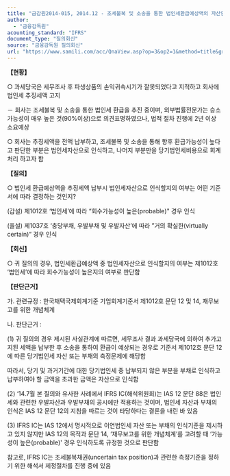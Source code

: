 ```yaml
---
title: "금감원2014-015, 2014.12 - 조세불복 및 소송을 통한 법인세환급예상액의 자산인식 가능여부"
author:
  - "금융감독원"
acounting_standard: "IFRS"
document_type: "질의회신"
source: "금융감독원 질의회신"
url: "https://www.samili.com/acc/QnaView.asp?op=3&op2=1&method=title&group=2122-15;1&orgcode=1&searchword=&page=6&code=%EA%B8%88%EA%B0%90%EC%9B%902014%2D015%3A20141224"
---
```

**【현황】**

○ 과세당국은 세무조사 후 파생상품의 손익귀속시기가 잘못되었다고 지적하고 회사에 법인세 추징세액 고지

－ 회사는 조세불복 및 소송을 통한 법인세 환급을 추진 중이며, 외부법률전문가는 승소가능성이 매우 높은 것(90%이상)으로 의견표명하였으나, 법적 절차 진행에 2년 이상 소요예상

  

○ 회사는 추징세액을 전액 납부하고, 조세불복 및 소송을 통해 향후 환급가능성이 높다고 판단한 부분은 법인세자산으로 인식하고, 나머지 부분만을 당기법인세비용으로 회계처리 하고자 함

  
**【질의】**

○ 법인세 환급예상액을 추징세액 납부시 법인세자산으로 인식할지의 여부는 어떤 기준서에 따라 결정하는 것인지?

(갑설) 제1012호 ‘법인세’에 따라 “회수가능성이 높은(probable)" 경우 인식

(을설) 제1037호 ‘충당부채, 우발부채 및 우발자산’에 따라 ”거의 확실한(virtually certain)“ 경우 인식

  
  

**【회신】**

○ 귀 질의의 경우, 법인세환급예상액 중 법인세자산으로 인식할지의 여부는 제1012호 ‘법인세’에 따라 회수가능성이 높은지의 여부로 판단함

  
  

**【판단근거】**

가. 관련규정 : 한국채택국제회계기준 기업회계기준서 제1012호 문단 12 및 14, 재무보고를 위한 개념체계

  

나. 판단근거 :

(1) 귀 질의의 경우 제시된 사실관계에 따르면, 세무조사 결과 과세당국에 의하여 추가고지된 세액을 납부한 후 소송을 통하여 환급이 예상되는 경우로 기준서 제1012호 문단 12에 따른 당기법인세 자산 또는 부채의 측정문제에 해당함

따라서, 당기 및 과거기간에 대한 당기법인세 중 납부되지 않은 부분을 부채로 인식하고 납부하여야 할 금액을 초과한 금액은 자산으로 인식함

(2) ‘14.7월 본 질의와 유사한 사례에서 IFRS IC(해석위원회)는 IAS 12 문단 88은 법인세와 관련한 우발자산과 우발부채의 공시에만 적용하는 것이며, 법인세 자산과 부채의 인식은 IAS 12 문단 12의 지침을 따르는 것이 타당하다는 결론을 내린 바 있음

(3) IFRS IC는 IAS 12에서 명시적으로 이연법인세 자산 또는 부채의 인식기준을 제시하고 있지 않지만 IAS 12의 목적과 문단 14, ‘재무보고를 위한 개념체계’를 고려할 때 ‘가능성이 높은(probable)' 경우 인식하도록 규정한 것으로 판단함

참고로, IFRS IC는 조세불복채권(uncertain tax position)과 관련한 측정기준을 정하기 위한 해석서 제정절차를 진행 중에 있음
